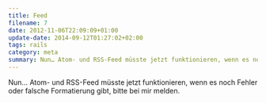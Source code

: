 ```yaml
---
title: Feed
filename: 7
date: 2012-11-06T22:09:09+01:00
update-date: 2014-09-12T01:27:02+02:00
tags: rails
category: meta
summary: Nun… Atom- und RSS-Feed müsste jetzt funktionieren, wenn es noch Fehler oder falsche Formatierung gibt, bitte bei mir melden.
---
```


Nun… Atom- und RSS-Feed müsste jetzt funktionieren, wenn es noch Fehler oder falsche Formatierung gibt, bitte bei mir melden.
